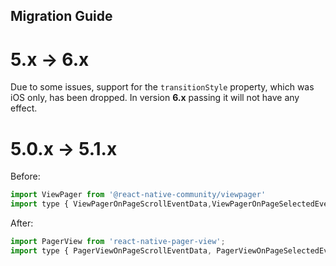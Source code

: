 ## Migration Guide

# 5.x -> 6.x
Due to some issues, support for the `transitionStyle` property, which was iOS only, has been dropped. In version **6.x** passing it will not have any effect.

# 5.0.x -> 5.1.x
Before:
```js
import ViewPager from '@react-native-community/viewpager'
import type { ViewPagerOnPageScrollEventData,ViewPagerOnPageSelectedEventData } from '@react-native-community/viewpager';
```

After:
```js
import PagerView from 'react-native-pager-view';
import type { PagerViewOnPageScrollEventData, PagerViewOnPageSelectedEventData } from 'react-native-pager-view';
